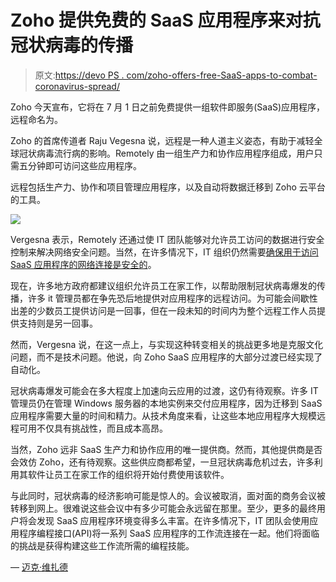 # Zoho 提供免费的 SaaS 应用程序来对抗冠状病毒的传播

> 原文:[https://devo PS . com/zoho-offers-free-SaaS-apps-to-combat-coronavirus-spread/](https://devops.com/zoho-offers-free-saas-apps-to-combat-coronavirus-spread/)

Zoho 今天宣布，它将在 7 月 1 日之前免费提供一组软件即服务(SaaS)应用程序，远程命名为。

Zoho 的首席传道者 Raju Vegesna 说，远程是一种人道主义姿态，有助于减轻全球冠状病毒流行病的影响。Remotely 由一组生产力和协作应用程序组成，用户只需五分钟即可访问这些应用程序。

远程包括生产力、协作和项目管理应用程序，以及自动将数据迁移到 Zoho 云平台的工具。

![](../Images/09ed8053ca4a8a7ba9c6c5449bb96a8b.png)

Vergesna 表示，Remotely 还通过使 IT 团队能够对允许员工访问的数据进行安全控制来解决网络安全问题。当然，在许多情况下，IT 组织仍然需要[确保用于访问 SaaS 应用程序的网络连接是安全的](https://securityboulevard.com/2020/03/coronavirus-concerns-to-put-remote-access-to-the-security-test/)。

现在，许多地方政府都建议组织允许员工在家工作，以帮助限制冠状病毒爆发的传播，许多 it 管理员都在争先恐后地提供对应用程序的远程访问。为可能会间歇性出差的少数员工提供访问是一回事，但在一段未知的时间内为整个远程工作人员提供支持则是另一回事。

然而，Vergesna 说，在这一点上，与实现这种转变相关的挑战更多地是克服文化问题，而不是技术问题。他说，向 Zoho SaaS 应用程序的大部分过渡已经实现了自动化。

冠状病毒爆发可能会在多大程度上加速向云应用的过渡，这仍有待观察。许多 IT 管理员仍在管理 Windows 服务器的本地实例来交付应用程序，因为迁移到 SaaS 应用程序需要大量的时间和精力。从技术角度来看，让这些本地应用程序大规模远程可用不仅具有挑战性，而且成本高昂。

当然，Zoho 远非 SaaS 生产力和协作应用的唯一提供商。然而，其他提供商是否会效仿 Zoho，还有待观察。这些供应商都希望，一旦冠状病毒危机过去，许多利用其软件让员工在家工作的组织将开始付费使用该软件。

与此同时，冠状病毒的经济影响可能是惊人的。会议被取消，面对面的商务会议被转移到网上。很难说这些会议中有多少可能会永远留在那里。至少，更多的最终用户将会发现 SaaS 应用程序环境变得多么丰富。在许多情况下，IT 团队会使用应用程序编程接口(API)将一系列 SaaS 应用程序的工作流连接在一起。他们将面临的挑战是获得构建这些工作流所需的编程技能。

— [迈克·维扎德](https://devops.com/author/mike-vizard/)